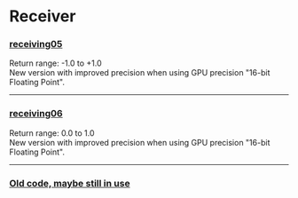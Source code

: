 # Receiver


### [receiving05](receiving05.md)
   Return range: -1.0 to +1.0  
   New version with improved precision when using GPU precision "16-bit Floating Point".  
   
---
   
### [receiving06](receiving06.md)
   Return range: 0.0 to 1.0  
   New version with improved precision when using GPU precision "16-bit Floating Point".  

---

### [Old code, maybe still in use](old/README.md)
